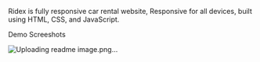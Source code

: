 Ridex is fully responsive car rental website,
Responsive for all devices, built using HTML, CSS, and JavaScript.


Demo Screeshots

![Uploading readme image.png…]()
